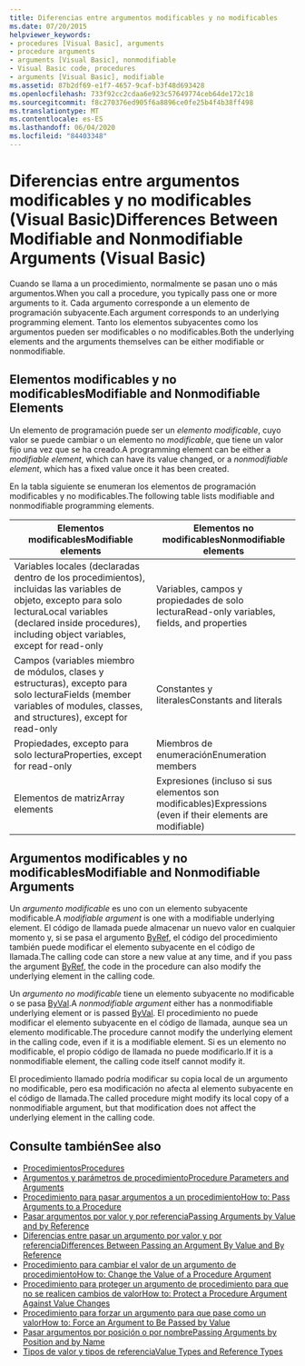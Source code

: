 ```yaml
---
title: Diferencias entre argumentos modificables y no modificables
ms.date: 07/20/2015
helpviewer_keywords:
- procedures [Visual Basic], arguments
- procedure arguments
- arguments [Visual Basic], nonmodifiable
- Visual Basic code, procedures
- arguments [Visual Basic], modifiable
ms.assetid: 87b2df69-e1f7-4657-9caf-b3f48d693428
ms.openlocfilehash: 733f92cc2cdaa6e923c57649774ceb64de172c18
ms.sourcegitcommit: f8c270376ed905f6a8896ce0fe25b4f4b38ff498
ms.translationtype: MT
ms.contentlocale: es-ES
ms.lasthandoff: 06/04/2020
ms.locfileid: "84403348"
---
```

# <a name="differences-between-modifiable-and-nonmodifiable-arguments-visual-basic"></a><span data-ttu-id="9c77a-102">Diferencias entre argumentos modificables y no modificables (Visual Basic)</span><span class="sxs-lookup"><span data-stu-id="9c77a-102">Differences Between Modifiable and Nonmodifiable Arguments (Visual Basic)</span></span>
<span data-ttu-id="9c77a-103">Cuando se llama a un procedimiento, normalmente se pasan uno o más argumentos.</span><span class="sxs-lookup"><span data-stu-id="9c77a-103">When you call a procedure, you typically pass one or more arguments to it.</span></span> <span data-ttu-id="9c77a-104">Cada argumento corresponde a un elemento de programación subyacente.</span><span class="sxs-lookup"><span data-stu-id="9c77a-104">Each argument corresponds to an underlying programming element.</span></span> <span data-ttu-id="9c77a-105">Tanto los elementos subyacentes como los argumentos pueden ser modificables o no modificables.</span><span class="sxs-lookup"><span data-stu-id="9c77a-105">Both the underlying elements and the arguments themselves can be either modifiable or nonmodifiable.</span></span>  
  
## <a name="modifiable-and-nonmodifiable-elements"></a><span data-ttu-id="9c77a-106">Elementos modificables y no modificables</span><span class="sxs-lookup"><span data-stu-id="9c77a-106">Modifiable and Nonmodifiable Elements</span></span>  
 <span data-ttu-id="9c77a-107">Un elemento de programación puede ser un *elemento modificable*, cuyo valor se puede cambiar o un elemento no *modificable*, que tiene un valor fijo una vez que se ha creado.</span><span class="sxs-lookup"><span data-stu-id="9c77a-107">A programming element can be either a *modifiable element*, which can have its value changed, or a *nonmodifiable element*, which has a fixed value once it has been created.</span></span>  
  
 <span data-ttu-id="9c77a-108">En la tabla siguiente se enumeran los elementos de programación modificables y no modificables.</span><span class="sxs-lookup"><span data-stu-id="9c77a-108">The following table lists modifiable and nonmodifiable programming elements.</span></span>  
  
|<span data-ttu-id="9c77a-109">Elementos modificables</span><span class="sxs-lookup"><span data-stu-id="9c77a-109">Modifiable elements</span></span>|<span data-ttu-id="9c77a-110">Elementos no modificables</span><span class="sxs-lookup"><span data-stu-id="9c77a-110">Nonmodifiable elements</span></span>|  
|-------------------------|----------------------------|  
|<span data-ttu-id="9c77a-111">Variables locales (declaradas dentro de los procedimientos), incluidas las variables de objeto, excepto para solo lectura</span><span class="sxs-lookup"><span data-stu-id="9c77a-111">Local variables (declared inside procedures), including object variables, except for read-only</span></span>|<span data-ttu-id="9c77a-112">Variables, campos y propiedades de solo lectura</span><span class="sxs-lookup"><span data-stu-id="9c77a-112">Read-only variables, fields, and properties</span></span>|  
|<span data-ttu-id="9c77a-113">Campos (variables miembro de módulos, clases y estructuras), excepto para solo lectura</span><span class="sxs-lookup"><span data-stu-id="9c77a-113">Fields (member variables of modules, classes, and structures), except for read-only</span></span>|<span data-ttu-id="9c77a-114">Constantes y literales</span><span class="sxs-lookup"><span data-stu-id="9c77a-114">Constants and literals</span></span>|  
|<span data-ttu-id="9c77a-115">Propiedades, excepto para solo lectura</span><span class="sxs-lookup"><span data-stu-id="9c77a-115">Properties, except for read-only</span></span>|<span data-ttu-id="9c77a-116">Miembros de enumeración</span><span class="sxs-lookup"><span data-stu-id="9c77a-116">Enumeration members</span></span>|  
|<span data-ttu-id="9c77a-117">Elementos de matriz</span><span class="sxs-lookup"><span data-stu-id="9c77a-117">Array elements</span></span>|<span data-ttu-id="9c77a-118">Expresiones (incluso si sus elementos son modificables)</span><span class="sxs-lookup"><span data-stu-id="9c77a-118">Expressions (even if their elements are modifiable)</span></span>|  
  
## <a name="modifiable-and-nonmodifiable-arguments"></a><span data-ttu-id="9c77a-119">Argumentos modificables y no modificables</span><span class="sxs-lookup"><span data-stu-id="9c77a-119">Modifiable and Nonmodifiable Arguments</span></span>  
 <span data-ttu-id="9c77a-120">Un *argumento modificable* es uno con un elemento subyacente modificable.</span><span class="sxs-lookup"><span data-stu-id="9c77a-120">A *modifiable argument* is one with a modifiable underlying element.</span></span> <span data-ttu-id="9c77a-121">El código de llamada puede almacenar un nuevo valor en cualquier momento y, si se pasa el argumento [ByRef](../../../language-reference/modifiers/byref.md), el código del procedimiento también puede modificar el elemento subyacente en el código de llamada.</span><span class="sxs-lookup"><span data-stu-id="9c77a-121">The calling code can store a new value at any time, and if you pass the argument [ByRef](../../../language-reference/modifiers/byref.md), the code in the procedure can also modify the underlying element in the calling code.</span></span>  
  
 <span data-ttu-id="9c77a-122">Un *argumento no modificable* tiene un elemento subyacente no modificable o se pasa [ByVal](../../../language-reference/modifiers/byval.md).</span><span class="sxs-lookup"><span data-stu-id="9c77a-122">A *nonmodifiable argument* either has a nonmodifiable underlying element or is passed [ByVal](../../../language-reference/modifiers/byval.md).</span></span> <span data-ttu-id="9c77a-123">El procedimiento no puede modificar el elemento subyacente en el código de llamada, aunque sea un elemento modificable.</span><span class="sxs-lookup"><span data-stu-id="9c77a-123">The procedure cannot modify the underlying element in the calling code, even if it is a modifiable element.</span></span> <span data-ttu-id="9c77a-124">Si es un elemento no modificable, el propio código de llamada no puede modificarlo.</span><span class="sxs-lookup"><span data-stu-id="9c77a-124">If it is a nonmodifiable element, the calling code itself cannot modify it.</span></span>  
  
 <span data-ttu-id="9c77a-125">El procedimiento llamado podría modificar su copia local de un argumento no modificable, pero esa modificación no afecta al elemento subyacente en el código de llamada.</span><span class="sxs-lookup"><span data-stu-id="9c77a-125">The called procedure might modify its local copy of a nonmodifiable argument, but that modification does not affect the underlying element in the calling code.</span></span>  
  
## <a name="see-also"></a><span data-ttu-id="9c77a-126">Consulte también</span><span class="sxs-lookup"><span data-stu-id="9c77a-126">See also</span></span>

- [<span data-ttu-id="9c77a-127">Procedimientos</span><span class="sxs-lookup"><span data-stu-id="9c77a-127">Procedures</span></span>](./index.md)
- [<span data-ttu-id="9c77a-128">Argumentos y parámetros de procedimiento</span><span class="sxs-lookup"><span data-stu-id="9c77a-128">Procedure Parameters and Arguments</span></span>](./procedure-parameters-and-arguments.md)
- [<span data-ttu-id="9c77a-129">Procedimiento para pasar argumentos a un procedimiento</span><span class="sxs-lookup"><span data-stu-id="9c77a-129">How to: Pass Arguments to a Procedure</span></span>](./how-to-pass-arguments-to-a-procedure.md)
- [<span data-ttu-id="9c77a-130">Pasar argumentos por valor y por referencia</span><span class="sxs-lookup"><span data-stu-id="9c77a-130">Passing Arguments by Value and by Reference</span></span>](./passing-arguments-by-value-and-by-reference.md)
- [<span data-ttu-id="9c77a-131">Diferencias entre pasar un argumento por valor y por referencia</span><span class="sxs-lookup"><span data-stu-id="9c77a-131">Differences Between Passing an Argument By Value and By Reference</span></span>](./differences-between-passing-an-argument-by-value-and-by-reference.md)
- [<span data-ttu-id="9c77a-132">Procedimiento para cambiar el valor de un argumento de procedimiento</span><span class="sxs-lookup"><span data-stu-id="9c77a-132">How to: Change the Value of a Procedure Argument</span></span>](./how-to-change-the-value-of-a-procedure-argument.md)
- [<span data-ttu-id="9c77a-133">Procedimiento para proteger un argumento de procedimiento para que no se realicen cambios de valor</span><span class="sxs-lookup"><span data-stu-id="9c77a-133">How to: Protect a Procedure Argument Against Value Changes</span></span>](./how-to-protect-a-procedure-argument-against-value-changes.md)
- [<span data-ttu-id="9c77a-134">Procedimiento para forzar un argumento para que pase como un valor</span><span class="sxs-lookup"><span data-stu-id="9c77a-134">How to: Force an Argument to Be Passed by Value</span></span>](./how-to-force-an-argument-to-be-passed-by-value.md)
- [<span data-ttu-id="9c77a-135">Pasar argumentos por posición o por nombre</span><span class="sxs-lookup"><span data-stu-id="9c77a-135">Passing Arguments by Position and by Name</span></span>](./passing-arguments-by-position-and-by-name.md)
- [<span data-ttu-id="9c77a-136">Tipos de valor y tipos de referencia</span><span class="sxs-lookup"><span data-stu-id="9c77a-136">Value Types and Reference Types</span></span>](../data-types/value-types-and-reference-types.md)

